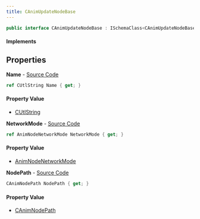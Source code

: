 ```yaml
---
title: CAnimUpdateNodeBase
---
```


```csharp
public interface CAnimUpdateNodeBase : ISchemaClass<CAnimUpdateNodeBase>, ISchemaField, ISchemaClass, INativeHandle
```

#### Implements

## Properties

**Name** - [Source Code](https://github.com/swiftly-solution/swiftlys2/blob/master/managed/src/SwiftlyS2.Generated/Schemas/Interfaces/CAnimUpdateNodeBase.cs#L20)

```csharp
ref CUtlString Name { get; }
```

#### Property Value

- [CUtlString](/docs/api/shared/natives/cutlstring)

**NetworkMode** - [Source Code](https://github.com/swiftly-solution/swiftlys2/blob/master/managed/src/SwiftlyS2.Generated/Schemas/Interfaces/CAnimUpdateNodeBase.cs#L18)

```csharp
ref AnimNodeNetworkMode NetworkMode { get; }
```

#### Property Value

- [AnimNodeNetworkMode](/docs/api/shared/schemadefinitions/animnodenetworkmode)

**NodePath** - [Source Code](https://github.com/swiftly-solution/swiftlys2/blob/master/managed/src/SwiftlyS2.Generated/Schemas/Interfaces/CAnimUpdateNodeBase.cs#L16)

```csharp
CAnimNodePath NodePath { get; }
```

#### Property Value

- [CAnimNodePath](/docs/api/shared/schemadefinitions/canimnodepath)

